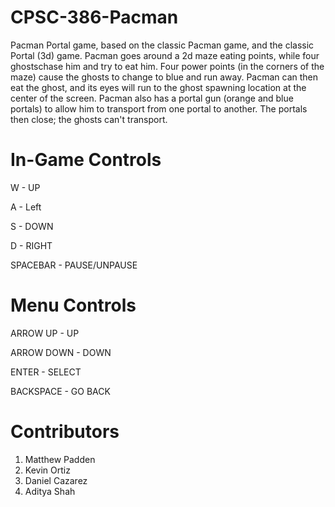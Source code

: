 # CPSC-386-Pacman
Pacman Portal game, based on the classic Pacman game, and the classic Portal (3d) game. Pacman goes around a 2d maze eating points, while four ghostschase him and try to eat him. Four power points (in the corners of the maze) cause the ghosts to change to blue and run away. Pacman can then eat the ghost, and its eyes will run to the ghost spawning location at the center of the screen. Pacman also has a portal gun (orange and blue portals) to allow him to transport from one portal to another. The portals then close; the ghosts can't transport.

# In-Game Controls
W - UP

A - Left

S - DOWN

D - RIGHT

SPACEBAR - PAUSE/UNPAUSE


# Menu Controls
ARROW UP - UP

ARROW DOWN - DOWN

ENTER - SELECT

BACKSPACE - GO BACK


# Contributors
1. Matthew Padden
2. Kevin Ortiz
3. Daniel Cazarez
4. Aditya Shah
